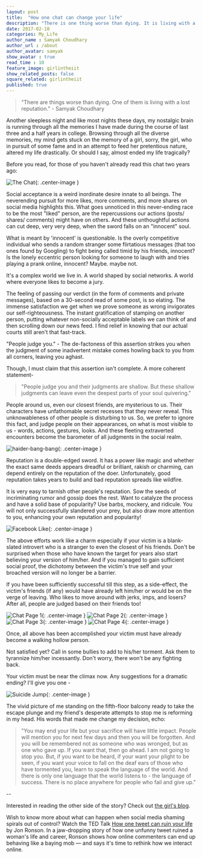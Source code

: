 ```yaml
---
layout: post
title:  "How one chat can change your life"
description: "There is one thing worse than dying. It is living with a lost reputation."
date: 2017-02-10
categories: My_Life
author_name : Samyak Choudhary
author_url : /about
author_avatar: samyak
show_avatar : true
read_time : 10
feature_image: girlintheiit
show_related_posts: false
square_related: girlintheiit
published: true
---
```


>"There are things worse than dying. One of them is living with a lost reputation." - Samyak Choudhary

[//]: <> (I don't believe in revenge but I do believe in honest expression. And above all, I believe everyone deserves a right to say.)

Another sleepless night and like most nights these days, my nostalgic brain is running through all the memories I have made during the course of last three and a half years in college. Browsing through all the diverse memories, my mind gets stuck on the memory of a girl, sorry, the girl, who in pursuit of some fame and in an attempt to feed her pretentious nature, altered my life drastically. Or should I say, almost ended my life tragically?

Before you read, for those of you haven't already read this chat two years ago:

![The Chat](http://samyakchoudhary.com/img/chat-with-DM.jpg){: .center-image }

Social acceptance is a weird inordinate desire innate to all beings. The neverending pursuit for more likes, more comments, and more shares on social media highlights this. What goes unnoticed in this never-ending race to be the most "liked" person, are the repercussions our actions (posts/ shares/ comments) might have on others. And these unthoughtful actions can cut deep, very very deep, when the sword falls on an "innocent" soul.

What is meant by 'innocent' is questionable. Is the overly competitive individual who sends a random stranger some flirtatious messages (that too ones found by Googling) to fight being called timid by his friends, innocent? Is the lonely eccentric person looking for someone to laugh with and tries playing a prank online, innocent? Maybe. maybe not.

It's a complex world we live in. A world shaped by social networks. A world where everyone likes to become a jury. 

The feeling of passing our verdict (in the form of comments and private messages), based on a 30-second read of some post, is so elating. The immense satisfaction we get when we prove someone as wrong invigorates our self-righteousness. The instant gratification of stamping on another person, putting whatever non-socially acceptable labels we can think of and then scrolling down our news feed. I find relief in knowing that our actual courts still aren't that fast-track.

"People judge you." - The de-factoness of this assertion strikes you when the judgment of some inadvertent mistake comes howling back to you from all corners, leaving you aghast. 

Though, I must claim that this assertion isn't complete. A more coherent statement-

>"People judge you and their judgments are shallow. But these shallow judgments can leave even the deepest parts of your soul quivering."

People around us, even our closest friends, are mysterious to us. Their characters have unfathomable secret recesses that they never reveal. This unknowableness of other people is disturbing to us. So, we prefer to ignore this fact, and judge people on their appearances, on what is most visible to us - words, actions, gestures, looks. And these fleeting extraverted encounters become the barometer of all judgments in the social realm.

![haider-bang-bang](http://samyakchoudhary.com/img/haider-bang-bang-facebook.jpg){: .center-image }

Reputation is a double-edged sword. It has a power like magic and whether the exact same deeds appears dreadful or brilliant, rakish or charming, can depend entirely on the reputation of the doer. Unfortunately, good reputation takes years to build and bad reputation spreads like wildfire.

It is very easy to tarnish other people's reputation. Sow the seeds of incriminating rumor and gossip does the rest. Want to catalyze the process and have a solid base of popularity? Use barbs, mockery, and ridicule. You will not only successfully slandered your prey, but also draw more attention to you, enhancing your own reputation and popularity!

![Facebook Like](http://samyakchoudhary.com/img/like-facebook-hand.jpg){: .center-image }

The above efforts work like a charm especially if your victim is a blank-slated introvert who is a stranger to even the closest of his friends. Don't be surprised when those who have known the target for years also start believing your version of him/her. And if you managed to gain sufficient social proof, the dichotomy between the victim's true self and your broached version will no longer be a barrier.

If you have been sufficiently successful till this step, as a side-effect, the victim's friends (if any) would have already left him/her or would be on the verge of leaving. Who likes to move around with jerks, imps, and losers? After all, people are judged based on their friends too!

![Chat Page 1](http://samyakchoudhary.com/img/chat-pg-1.png){: .center-image }
![Chat Page 2](http://samyakchoudhary.com/img/chat-pg-2.png){: .center-image }
![Chat Page 3](http://samyakchoudhary.com/img/chat-pg-3.png){: .center-image }
![Chat Page 4](http://samyakchoudhary.com/img/chat-pg-4.png){: .center-image }

Once, all above has been accomplished your victim must have already become a walking hollow person. 

Not satisfied yet? Call in some bullies to add to his/her torment. Ask them to tyrannize him/her incessantly. Don't worry, there won't be any fighting back.

Your victim must be near the climax now. Any suggestions for a dramatic ending? I'll give you one - 

![Suicide Jump](http://samyakchoudhary.com/img/suicide-jump.jpg){: .center-image }

The vivid picture of me standing on the fifth-floor balcony ready to take the escape plunge and my friend's desperate attempts to stop me is reforming in my head. His words that made me change my decision, echo:

>"You may end your life but your sacrifice will have little impact. People will mention you for next few days and then you will be forgotten. And you will be remembered not as someone who was wronged, but as one who gave up. If you want that, then go ahead. I am not going to stop you. But, if you want to be heard, if your want your plight to be seen, if you want your voice to fall on the deaf ears of those who have tormented you, learn to speak the language of the world. And there is only one language that the world listens to - the language of success. There is no place anywhere for people who fail and give up."

--

Interested in reading the other side of the story? Check out [the girl's blog](http://girlintheiit.blogspot.in/2014/06/from-who-to-hey.html).

Wish to know more about what can happen when social media shaming spirals out of control? Watch the TED Talk [How one tweet can ruin your life](https://www.youtube.com/watch?v=wAIP6fI0NAI) by Jon Ronson. In a jaw-dropping story of how one unfunny tweet ruined a woman's life and career, Ronson shows how online commenters can end up behaving like a baying mob — and says it's time to rethink how we interact online. 
